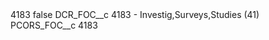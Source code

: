<?xml version="1.0" encoding="UTF-8"?>
<CustomMetadata xmlns="http://soap.sforce.com/2006/04/metadata" xmlns:xsi="http://www.w3.org/2001/XMLSchema-instance" xmlns:xsd="http://www.w3.org/2001/XMLSchema">
    <label>4183</label>
    <protected>false</protected>
    <values>
        <field>DCR_FOC__c</field>
        <value xsi:type="xsd:string">4183 - Investig,Surveys,Studies (41)</value>
    </values>
    <values>
        <field>PCORS_FOC__c</field>
        <value xsi:type="xsd:string">4183</value>
    </values>
</CustomMetadata>
